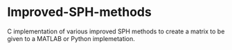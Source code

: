 # Improved-SPH-methods
C implementation of various improved SPH methods to create a matrix to be given to a MATLAB or Python implemetation.
